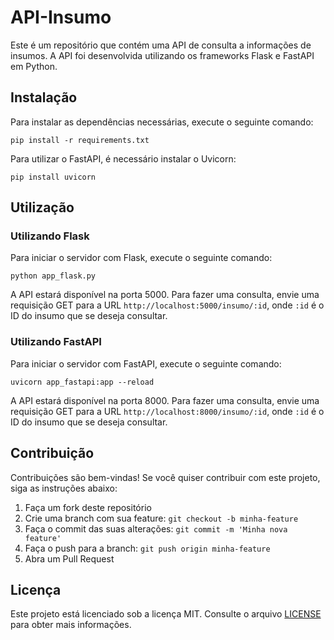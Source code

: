 # API-Insumo

Este é um repositório que contém uma API de consulta a informações de insumos. A API foi desenvolvida utilizando os frameworks Flask e FastAPI em Python.

## Instalação

Para instalar as dependências necessárias, execute o seguinte comando:

```
pip install -r requirements.txt
```

Para utilizar o FastAPI, é necessário instalar o Uvicorn:

```
pip install uvicorn
```

## Utilização

### Utilizando Flask

Para iniciar o servidor com Flask, execute o seguinte comando:

```
python app_flask.py
```

A API estará disponível na porta 5000. Para fazer uma consulta, envie uma requisição GET para a URL `http://localhost:5000/insumo/:id`, onde `:id` é o ID do insumo que se deseja consultar.

### Utilizando FastAPI

Para iniciar o servidor com FastAPI, execute o seguinte comando:

```
uvicorn app_fastapi:app --reload
```

A API estará disponível na porta 8000. Para fazer uma consulta, envie uma requisição GET para a URL `http://localhost:8000/insumo/:id`, onde `:id` é o ID do insumo que se deseja consultar.

## Contribuição

Contribuições são bem-vindas! Se você quiser contribuir com este projeto, siga as instruções abaixo:

1. Faça um fork deste repositório
2. Crie uma branch com sua feature: `git checkout -b minha-feature`
3. Faça o commit das suas alterações: `git commit -m 'Minha nova feature'`
4. Faça o push para a branch: `git push origin minha-feature`
5. Abra um Pull Request

## Licença

Este projeto está licenciado sob a licença MIT. Consulte o arquivo [LICENSE](LICENSE) para obter mais informações.